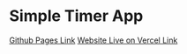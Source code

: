 # Simple Timer App

[Github Pages Link](https://ashishghangasdev.github.io/simple-timer-app/)
[Website Live on Vercel Link](https://simple-timer-app-five.vercel.app/)
